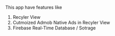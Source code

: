 This app have features like
 1. Recyler View 
 2. Cutmoized Admob Native Ads in Recyler View
 3. Firebase Real-Time Database / Sotrage